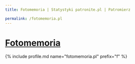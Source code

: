 ```yaml
---
title: Fotomemoria | Statystyki patronite.pl | Patromierz

permalink: /fotomemoria.pl
---
```


# [Fotomemoria](https://patronite.pl/fotomemoria.pl)

{% include profile.md name="fotomemoria.pl" prefix="f" %}
